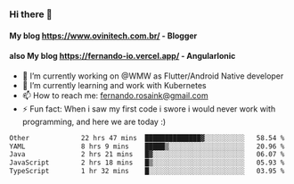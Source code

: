 ### Hi there 👋

#### My blog https://www.ovinitech.com.br/ - Blogger
#### also My blog https://fernando-io.vercel.app/ - AngularIonic

- 🔭 I’m currently working on @WMW as Flutter/Android Native developer
- 🌱 I’m currently learning and work with Kubernetes
- 📫 How to reach me: fernando.rosaink@gmail.com 
- ⚡ Fun fact: When i saw my first code i swore i would never work with programming, and here we are today :)

<!--START_SECTION:waka-->

```txt
Other             22 hrs 47 mins  ██████████████▓░░░░░░░░░░   58.54 %
YAML              8 hrs 9 mins    █████▒░░░░░░░░░░░░░░░░░░░   20.96 %
Java              2 hrs 21 mins   █▓░░░░░░░░░░░░░░░░░░░░░░░   06.07 %
JavaScript        2 hrs 18 mins   █▒░░░░░░░░░░░░░░░░░░░░░░░   05.93 %
TypeScript        1 hr 32 mins    █░░░░░░░░░░░░░░░░░░░░░░░░   03.95 %
```

<!--END_SECTION:waka-->
